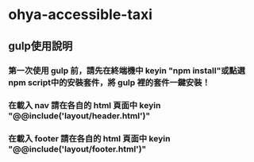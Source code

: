 # ohya-accessible-taxi
## gulp使用說明
### 第一次使用 gulp 前，請先在終端機中 keyin "npm install"或點選npm script中的安裝套件，將 gulp 裡的套件一鍵安裝！
### 在載入 nav 請在各自的 html 頁面中 keyin "@@include('layout/header.html')"
### 在載入 footer 請在各自的 html 頁面中 keyin "@@include('layout/footer.html')"
